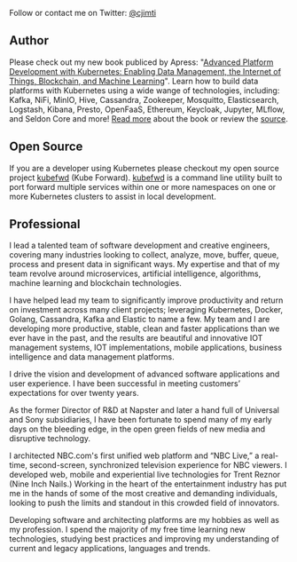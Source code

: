 Follow or contact me on Twitter: [@cjimti](https://twitter.com/cjimti)

## Author

Please check out my new book publiced by Apress: "[Advanced Platform Development with Kubernetes: Enabling Data Management, the Internet of Things, Blockchain, and Machine Learning](https://www.amazon.com/Advanced-Platform-Development-Kubernetes-Management/dp/1484256107/)". Learn how to build data platforms with Kubernetes using a wide wange of technologies, including: Kafka, NiFi, MinIO, Hive, Cassandra, Zookeeper, Mosquitto, Elasticsearch, Logstash, Kibana, Presto, OpenFaaS, Ethereum, Keycloak, Jupyter, MLflow, and Seldon Core and more! [Read more](https://imti.co/kubernetes-platform-book/) about the book or review the [source](https://github.com/apk8s/book-source). 

## Open Source

If you are a developer using Kubernetes please checkout my open source project [kubefwd](https://github.com/txn2/kubefwd) (Kube Forward). [kubefwd](https://github.com/txn2/kubefwd) is a command line utility built to port forward multiple services within one or more namespaces on one or more Kubernetes clusters to assist in local development.

## Professional

I lead a talented team of software development and creative engineers, covering many industries looking to collect, analyze, move, buffer, queue, process and present data in significant ways. My expertise and that of my team revolve around microservices, artificial intelligence, algorithms, machine learning and blockchain technologies.

I have helped lead my team to significantly improve productivity and return on investment across many client projects; leveraging Kubernetes, Docker, Golang, Cassandra, Kafka and Elastic to name a few. My team and I are developing more productive, stable, clean and faster applications than we ever have in the past, and the results are beautiful and innovative IOT management systems, IOT implementations, mobile applications, business intelligence and data management platforms.

I drive the vision and development of advanced software applications and user experience. I have been successful in meeting customers’ expectations for over twenty years.

As the former Director of R&D at Napster and later a hand full of Universal and Sony subsidiaries, I have been fortunate to spend many of my early days on the bleeding edge, in the open green fields of new media and disruptive technology.

I architected NBC.com's first unified web platform and “NBC Live,” a real-time, second-screen, synchronized television experience for NBC viewers. I developed web, mobile and experiential live technologies for Trent Reznor (Nine Inch Nails.) Working in the heart of the entertainment industry has put me in the hands of some of the most creative and demanding individuals, looking to push the limits and standout in this crowded field of innovators.

Developing software and architecting platforms are my hobbies as well as my profession. I spend the majority of my free time learning new technologies, studying best practices and improving my understanding of current and legacy applications, languages and trends.

<!--
**cjimti/cjimti** is a ✨ _special_ ✨ repository because its `README.md` (this file) appears on your GitHub profile.

Here are some ideas to get you started:

- 🔭 I’m currently working on ...
- 🌱 I’m currently learning ...
- 👯 I’m looking to collaborate on ...
- 🤔 I’m looking for help with ...
- 💬 Ask me about ...
- 📫 How to reach me: ...
- 😄 Pronouns: ...
- ⚡ Fun fact: ...
-->
